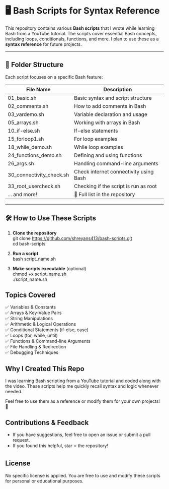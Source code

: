 # 🖥️ Bash Scripts for Syntax Reference  

This repository contains various **Bash scripts** that I wrote while learning Bash from a YouTube tutorial. The scripts cover essential Bash concepts, including loops, conditionals, functions, and more. I plan to use these as a **syntax reference** for future projects.  

---

## 📂 Folder Structure  
Each script focuses on a specific Bash feature:  

| File Name              | Description                                      |
|------------------------|--------------------------------------------------|
| 01_basic.sh           | Basic syntax and script structure                 |
| 02_comments.sh        | How to add comments in Bash                       |
| 03_vardemo.sh         | Variable declaration and usage                     |
| 05_arrays.sh          | Working with arrays in Bash                        |
| 10_if-else.sh         | If-else statements                                 |
| 15_forloop1.sh        | For loop examples                                 |
| 18_while_demo.sh      | While loop examples                               |
| 24_functions_demo.sh  | Defining and using functions                      |
| 26_args.sh            | Handling command-line arguments                   |
| 30_connectivity_check.sh | Check internet connectivity using Bash           |
| 33_root_usercheck.sh  | Checking if the script is run as root             |
| ... and more!         | 🚀 Full list in the repository                     |

---

## 🛠️ How to Use These Scripts  

1. **Clone the repository**  
   git clone https://github.com/shreyans413/bash-scripts.git  
   cd bash-scripts  

2. **Run a script**  
   bash script_name.sh  

3. **Make scripts executable** (optional)  
   chmod +x script_name.sh  
   ./script_name.sh  

## Topics Covered  
✅ Variables & Constants  
✅ Arrays & Key-Value Pairs  
✅ String Manipulations  
✅ Arithmetic & Logical Operations  
✅ Conditional Statements (if-else, case)  
✅ Loops (for, while, until)  
✅ Functions & Command-line Arguments  
✅ File Handling & Redirection  
✅ Debugging Techniques  

## Why I Created This Repo  
I was learning Bash scripting from a YouTube tutorial and coded along with the video. These scripts help me quickly recall syntax and logic whenever needed.  

Feel free to use them as a reference or modify them for your own projects! 🚀  

## Contributions & Feedback  
- If you have suggestions, feel free to open an issue or submit a pull request.  
- If you found this helpful, star ⭐ the repository!  

## License  
No specific license is applied. You are free to use and modify these scripts for personal or educational purposes.  


